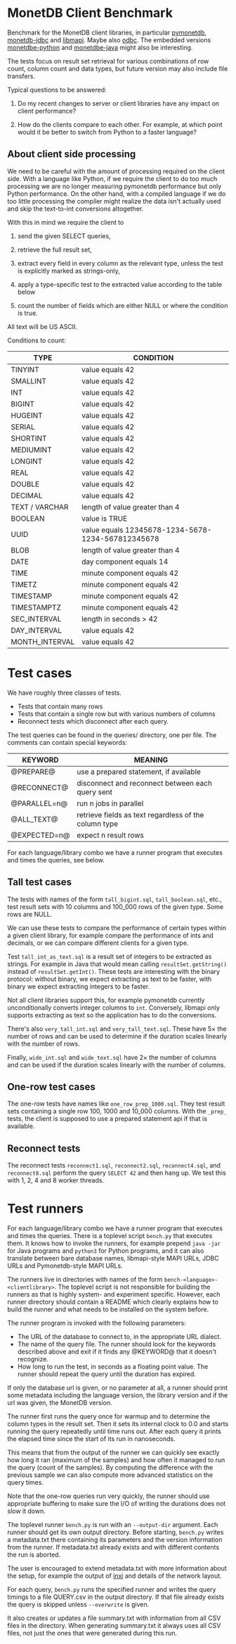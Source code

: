 MonetDB Client Benchmark
========================

Benchmark for the MonetDB client libraries, in particular [pymonetdb],
[monetdb-jdbc] and [libmapi]. Maybe also [odbc]. The embedded versions
[monetdbe-python] and [monetdbe-java] might also be interesting.

The tests focus on result set retrieval for various combinations of row count,
column count and data types, but future version may also include file transfers.

[pymonetdb]: https://www.monetdb.org/documentation/user-guide/client-interfaces/libraries-drivers/python-library/

[monetdb-jdbc]: https://www.monetdb.org/documentation/user-guide/client-interfaces/libraries-drivers/jdbc-driver/

[libmapi]: https://www.monetdb.org/documentation/user-guide/client-interfaces/libraries-drivers/mapi-library/

[odbc]: https://www.monetdb.org/documentation/user-guide/client-interfaces/libraries-drivers/odbc-driver/

[monetdbe-python]: https://github.com/MonetDBSolutions/MonetDBe-Python

[monetdbe-java]: https://github.com/MonetDBSolutions/MonetDBe-Java

Typical questions to be answered:

1. Do my recent changes to server or client libraries have any impact on client
   performance?

2. How do the clients compare to each other. For example, at which point would
   it be better to switch from Python to a faster language?


About client side processing
----------------------------

We need to be careful with the amount of processing required on the client side.
With a language like Python, if we require the client to do too much processing
we are no longer measuring pymonetdb performance but only Python performance. On
the other hand, with a compiled language if we do too little processing the
compiler might realize the data isn't actually used and skip the text-to-int
conversions altogether.

With this in mind we require the client to

1. send the given SELECT queries,

2. retrieve the full result set,

3. extract every field in every column as the relevant type, unless the test
   is explicitly marked as strings-only,

4. apply a type-specific test to the extracted value according to the table below

5. count the number of fields which are either NULL or where the condition is true.

All text will be US ASCII.

Conditions to count:

| TYPE           | CONDITION                                             |
| -------------- | ----------------------------------------------------- |
| TINYINT        | value equals 42                                       |
| SMALLINT       | value equals 42                                       |
| INT            | value equals 42                                       |
| BIGINT         | value equals 42                                       |
| HUGEINT        | value equals 42                                       |
| SERIAL         | value equals 42                                       |
| SHORTINT       | value equals 42                                       |
| MEDIUMINT      | value equals 42                                       |
| LONGINT        | value equals 42                                       |
| REAL           | value equals 42                                       |
| DOUBLE         | value equals 42                                       |
| DECIMAL        | value equals 42                                       |
| TEXT / VARCHAR | length of value greater than 4                        |
| BOOLEAN        | value is TRUE                                         |
| UUID           | value equals 12345678-1234-5678-1234-567812345678     |
| BLOB           | length of value greater than 4                        |
| DATE           | day component equals 14                               |
| TIME           | minute component equals 42                            |
| TIMETZ         | minute component equals 42                            |
| TIMESTAMP      | minute component equals 42                            |
| TIMESTAMPTZ    | minute component equals 42                            |
| SEC_INTERVAL   | length in seconds > 42                                |
| DAY_INTERVAL   | value equals 42                                       |
| MONTH_INTERVAL | value equals 42                                       |


Test cases
==========

We have roughly three classes of tests.

- Tests that contain many rows
- Tests that contain a single row but with various numbers of columns
- Reconnect tests which disconnect after each query.

The test queries can be found in the queries/ directory, one per file. The
comments can contain special keywords:

| KEYWORD       | MEANING                                                |
| ----          | ----                                                   |
| @PREPARE@     | use a prepared statement, if available                 |
| @RECONNECT@   | disconnect and reconnect between each query sent       |
| @PARALLEL=n@  | run n jobs in parallel                                 |
| @ALL_TEXT@    | retrieve fields as text regardless of the column type  |
| @EXPECTED=n@  | expect n result rows                                   |

For each language/library combo we have a runner program that executes and times
the queries, see below.

Tall test cases
---------------

The tests with names of the form `tall_bigint.sql`, `tall_boolean.sql`, etc.,
test result sets with 10 columns and 100_000 rows of the given type.
Some rows are NULL.

We can use these tests to compare the performance of certain types within a
given client library, for example compare the performance of ints and decimals,
or we can compare different clients for a given type.

Test `tall_int_as_text.sql` is a result set of integers to be extracted as
strings. For example in Java that would mean calling `resultSet.getString()`
instead of `resultSet.getInt()`. These tests are interesting with the binary
protocol: without binary, we expect extracting as text to be faster, with binary
we expect extracting integers to be faster.

Not all client libraries support this, for example pymonetdb currently
unconditionally converts integer columns to `int`.  Conversely, libmapi
only supports extracting as text so the application has to do the conversions.

There's also `very_tall_int.sql` and `very_tall_text.sql`.  These have 5× the
number of rows and can be used to determine if the duration scales linearly with
the number of rows.

Finally, `wide_int.sql` and `wide_text.sql` have 2× the number of columns and
can be used if the duration scales linearly with the number of columns.


One-row test cases
------------------

The one-row tests have names like `one_row_prep_1000.sql`. They test result sets
containing a single row 100, 1000 and 10_000 columns. With the `_prep_` tests,
the client is supposed to use a prepared statement api if that is available.


Reconnect tests
---------------

The reconnect tests `reconnect1.sql`, `reconnect2.sql`, `reconnect4.sql`,
and `reconnect8.sql` perform the query `SELECT 42` and then hang up. We test
this with 1, 2, 4 and 8 worker threads.


Test runners
============

For each language/library combo we have a runner program that executes and times
the queries. There is a toplevel script `bench.py` that executes them. It knows
how to invoke the runners, for example prepend `java -jar` for Java programs and
`python3` for Python programs, and it can also translate between bare database
names, libmapi-style MAPI URLs, JDBC URLs and Pymonetdb-style MAPI URLs.

The runners live in directories with names of the form
`bench-<language>-<clientlibrary>`. The toplevel script is not responsible for
building the runners as that is highly system- and experiment specific. However,
each runner directory should contain a README which clearly explains how to
build the runner and what needs to be installed on the system before.

The runner program is invoked with the following parameters:

* The URL of the database to connect to, in the appropriate URL dialect.
* The name of the query file. The runner should look for the keywords described
  above and exit if it finds any @KEYWORD@ that it doesn't recognize.
* How long to run the test, in seconds as a floating point value. The runner
  should repeat the query until the duration has expired.

If only the database url is given, or no parameter at all, a runner should print
some metadata including the language version, the library version and if the url
was given, the MonetDB version.

The runner first runs the query once for warmup and to determine the column
types in the result set. Then it sets its internal clock to 0.0 and starts
running the query repeatedly until time runs out. After each query it prints the
elapsed time since the start of its run in nanoseconds.

This means that from the output of the runner we can quickly see exactly how long it
ran (maximum of the samples) and how often it managed to run the query (count of the
samples). By computing the difference with the previous sample we can also compute
more advanced statistics on the query times.

Note that the one-row queries run very quickly, the runner should use appropriate
buffering to make sure the I/O of writing the durations does not slow it down.

The toplevel runner `bench.py` is run with an `--output-dir` argument. Each
runner should get its own output directory. Before starting, `bench.py` writes a
metadata.txt there containing its parameters and the version information from
the runner. If metadata.txt already exists and with different contents the run
is aborted.

The user is encouraged to extend metadata.txt with more information about the
setup, for example the output of [inxi] and details of the network layout.

[inxi]: https://github.com/smxi/inxi

For each query, `bench.py` runs the specified runner and writes the query
timings to a file QUERY.csv in the output directory.  If that file already
exists the query is skipped unless `--overwrite` is given.

It also creates or updates a file summary.txt with information from all CSV
files in the directory. When generating summary.txt it always uses all CSV
files, not just the ones that were generated during this run.
